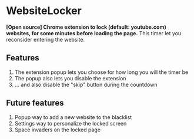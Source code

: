 # WebsiteLocker



**[Open source] Chrome extension to lock (default: youtube.com) websites, for some minutes before loading the page.**
This timer let you reconsider entering the website.



## Features
1. The extension popup lets you choose for how long you will the timer be
2. The popup also lets you disable the extension
3. ... and also disable the "skip" button during the countdown



## Future features
1. Popup way to add a new website to the blacklist
2. Settings way to personalize the locked screen
3. Space invaders on the locked page
